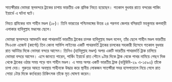 সাতক্ষীরার ভোমরা স্থলবন্দরে ট্রাকের চাপায় ভারতীয় এক শ্রমিক নিহত হয়েছেন। গতকাল বুধবার রাতে বন্দরের পাকিং ইয়ার্ডে এ ঘটনা ঘটে।

নিহত শ্রমিকের নাম শাহীন মণ্ডল (১৮)। তিনি ভারতের পশ্চিমবঙ্গের উত্তর ২৪ পরগনা জেলার বসিরহাট মহকুমার কলবাড়ী এলাকার হাবিবুল্লাহ মণ্ডলের ছেলে।

ভোমরা স্থলবন্দরে আমদানি করা পাথরভর্তি ভারতীয় ট্রাকের চালক হাবিবুল্লাহ মণ্ডল বলেন, তাঁর ছেলে শাহীন মণ্ডল ভারতীয় সিএএফ এজেন্ট (কার্গো) তিন কোনা সার্ভিস লাইনের একটি পাথরভর্তি ট্রাকের চালকের সহকারী হিসেবে গতকাল বুধবার রাত আটটার দিকে ভোমরা বন্দরে আসেন। তিনিও (হাবিবুল্লাহ মণ্ডল) অপর একটি ভারতীয় পাথরভর্তি ট্রাক চালিয়ে ভোমরা বন্দরে আসেন। এসে জানতে পারেন, পার্কিং ইয়ার্ডে রাত পৌনে ৯টার দিকে ট্রাক থেকে পাথর নামিয়ে পেছন দিক থেকে ট্রাকের ওঠার সময় পড়ে যান শাহীন মণ্ডল। এ সময় অপর একটি ভারতীয় ট্রাক (ডব্লিউবি-২৯ এ-১৫৯৩) তাঁকে চাপা দেয়। গুরুতর আহত অবস্থায় শাহীনকে উদ্ধার করে স্থানীয় লোকজন সাতক্ষীরা সদর হাসপাতালে নিয়ে গেলে রাত সোয়া ১টার দিকে কর্তব্যরত চিকিৎসক তাঁকে মৃত ঘোষণা করেন।
